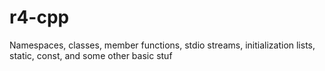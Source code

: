 # r4-cpp
Namespaces, classes, member functions, stdio streams, initialization lists, static, const, and some other basic stuf
